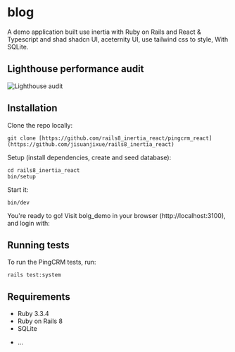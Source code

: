 # blog

A demo application built use inertia with Ruby on Rails and  React & Typescript and shad shadcn UI, aceternity UI, use tailwind css to style,  With SQLite.

## Lighthouse performance audit

![Lighthouse audit](lighthouse.png)

## Installation

Clone the repo locally:

```
git clone [https://github.com/rails8_inertia_react/pingcrm_react](https://github.com/jisuanjixue/rails8_inertia_react)
```

Setup (install dependencies, create and seed database):

```
cd rails8_inertia_react
bin/setup
```

Start it:

```
bin/dev
```

You're ready to go! Visit bolg_demo in your browser (http://localhost:3100), and login with:

## Running tests

To run the PingCRM tests, run:

```
rails test:system
```

## Requirements

- Ruby 3.3.4
- Ruby on Rails 8
- SQLite

* ...
